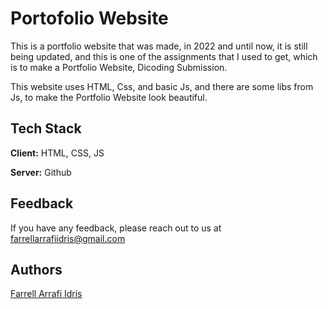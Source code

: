 
# Portofolio Website
This is a portfolio website that was made, in 2022 and until now, it is still being updated, and this is one of the assignments that I used to get, which is to make a Portfolio Website, Dicoding Submission.

This website uses HTML, Css, and basic Js, and there are some libs from Js, to make the Portfolio Website look beautiful.


## Tech Stack

**Client:** HTML, CSS, JS

**Server:** Github


## Feedback

If you have any feedback, please reach out to us at farrellarrafiidris@gmail.com


## Authors

[Farrell Arrafi Idris](https://www.instagram.com/farrell.a.i/)

